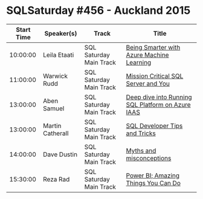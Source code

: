 # SQLSaturday #456 - Auckland 2015
Start Time|Speaker(s)|Track|Title
---|---|---|---
10:00:00|Leila Etaati|SQL Saturday Main Track|[Being Smarter with Azure Machine Learning](39807.md)
11:00:00|Warwick Rudd|SQL Saturday Main Track|[Mission Critical SQL Server and You](38049.md)
13:00:00|Aben Samuel|SQL Saturday Main Track|[Deep dive into Running SQL Platform on Azure IAAS](37918.md)
13:00:00|Martin Catherall|SQL Saturday Main Track|[SQL Developer Tips and Tricks](40295.md)
14:00:00|Dave Dustin|SQL Saturday Main Track|[Myths and misconceptions](40163.md)
15:30:00|Reza Rad|SQL Saturday Main Track|[Power BI; Amazing Things You Can Do](39797.md)
